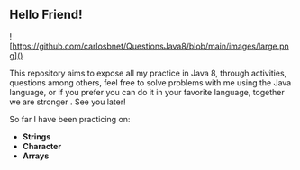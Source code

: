 ## Hello Friend!

![https://github.com/carlosbnet/QuestionsJava8/blob/main/images/large.png]()

This repository aims to expose all my practice in Java 8, through activities, questions among others, feel free to solve problems with me using the Java language, or if you prefer you can do it in your favorite language, together we are stronger .
See you later!




So far I have been practicing on:

- **Strings**
- **Character**
- **Arrays**





